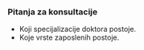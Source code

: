 ### Pitanja za konsultacije

* Koji specijalizacije doktora postoje.
* Koje vrste zaposlenih postoje.
